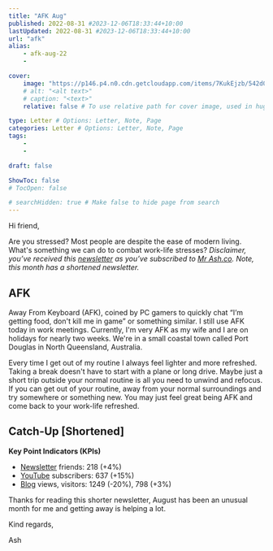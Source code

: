 ```yaml
---
title: "AFK Aug"
published: 2022-08-31 #2023-12-06T18:33:44+10:00
lastUpdated: 2022-08-31 #2023-12-06T18:33:44+10:00
url: "afk"
alias:
    - afk-aug-22
    - 

cover:
    image: "https://p146.p4.n0.cdn.getcloudapp.com/items/7KukEjzb/542d09f4-3397-4609-aae8-b87819bfd8fa.jpeg?v=a2317c637f99a8c307ff1641087f7420"
    # alt: "<alt text>"
    # caption: "<text>"
    relative: false # To use relative path for cover image, used in hugo Page-bundles 

type: Letter # Options: Letter, Note, Page
categories: Letter # Options: Letter, Note, Page
tags:
    - 
    - 

draft: false

ShowToc: false
# TocOpen: false

# searchHidden: true # Make false to hide page from search
---
```


Hi friend,

Are you stressed? Most people are despite the ease of modern living. What's something we can do to combat work-life stresses? *Disclaimer, you’ve received this [newsletter](https://mrash.co/newsletters) as you’ve subscribed to [Mr Ash.co](https://mrashleyball.com/). Note, this month has a shortened newsletter.*

## AFK

Away From Keyboard (AFK), coined by PC gamers to quickly chat “I’m getting food, don't kill me in game” or something similar. I still use AFK today in work meetings. Currently, I'm very AFK as my wife and I are on holidays for nearly two weeks. We're in a small coastal town called Port Douglas in North Queensland, Australia.

Every time I get out of my routine I always feel lighter and more refreshed. Taking a break doesn't have to start with a plane or long drive. Maybe just a short trip outside your normal routine is all you need to unwind and refocus. If you can get out of your routine, away from your normal surroundings and try somewhere or something new. You may just feel great being AFK and come back to your work-life refreshed.

## Catch-Up [Shortened]

**Key Point Indicators (KPIs)**

- [Newsletter](https://mrash.co/newsletters) friends: 218 (+4%)
- [YouTube](https://youtube.com/mrashleyball) subscribers: 637 (+15%)
- [Blog](https://mrashleyball.com/blog/) views, visitors: 1249 (-20%), 798 (+3%)

Thanks for reading this shorter newsletter, August has been an unusual month for me and getting away is helping a lot. 

Kind regards,

Ash